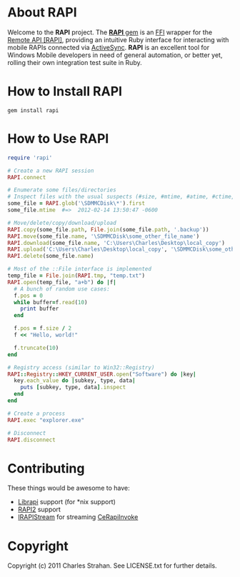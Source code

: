 About RAPI
==========

Welcome to the **RAPI** project. The [**RAPI** gem](http://rubygems.org/gems/rapi) is an [FFI](https://github.com/ffi/ffi) wrapper for the [Remote API [RAPI]](http://msdn.microsoft.com/en-us/library/aa920177.aspx), providing an intuitive Ruby interface for interacting with mobile RAPIs connected via [ActiveSync](http://en.wikipedia.org/wiki/ActiveSync). **RAPI** is an excellent tool for Windows Mobile developers in need of general automation, or better yet, rolling their own integration test suite in Ruby.


How to Install RAPI
===================

<pre><code>gem install rapi
</code></pre>


How to Use RAPI
===============

```ruby
require 'rapi'

# Create a new RAPI session
RAPI.connect

# Enumerate some files/directories
# Inspect files with the usual suspects (#size, #mtime, #atime, #ctime, etc)
some_file = RAPI.glob('\SDMMCDisk\*').first
some_file.mtime  #=>  2012-02-14 13:50:47 -0600

# Move/delete/copy/download/upload
RAPI.copy(some_file.path, File.join(some_file.path, '.backup'))
RAPI.move(some_file.name, '\SDMMCDisk\some_other_file_name')
RAPI.download(some_file.name, 'C:\Users\Charles\Desktop\local_copy')
RAPI.upload('C:\Users\Charles\Desktop\local_copy', '\SDMMCDisk\some_other_file_name', true) # overwrite existing
RAPI.delete(some_file.name)

# Most of the ::File interface is implemented
temp_file = File.join(RAPI.tmp, "temp.txt")
RAPI.open(temp_file, "a+b") do |f|
  # A bunch of random use cases:
  f.pos = 0
  while buffer=f.read(10)
    print buffer
  end

  f.pos = f.size / 2
  f << "Hello, world!"

  f.truncate(10)
end

# Registry access (similar to Win32::Registry)
RAPI::Registry::HKEY_CURRENT_USER.open("Software") do |key|
  key.each_value do |subkey, type, data|
    puts [subkey, type, data].inspect
  end
end

# Create a process
RAPI.exec "explorer.exe"

# Disconnect
RAPI.disconnect
```

Contributing
============

These things would be awesome to have:

* [Librapi](http://www.synce.org/moin/ComponentOverview) support (for *nix support)
* [RAPI2](http://msdn.microsoft.com/en-us/library/aa920150.aspx) support
* [IRAPIStream](http://msdn.microsoft.com/en-us/library/aa917610.aspx) for streaming [CeRapiInvoke](http://msdn.microsoft.com/en-us/library/aa917422.aspx)


Copyright
=========

Copyright (c) 2011 Charles Strahan. See LICENSE.txt for
further details.
